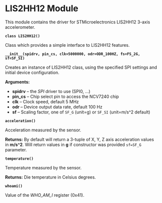 # LIS2HH12 Module

This module contains the driver for STMicroelectronics LIS2HH12 3-axis accelerometer.


**`class LIS2HH12()`**

Class which provides a simple interface to LIS2HH12 features.

**`__init__(spidrv, pin_cs, clk=5000000, odr=ODR_100HZ, fs=FS_2G, sf=SF_SI)`**

Creates an instance of LIS2HH12 class, using the specified SPI settings
and initial device configuration.


**Arguments:**

    
* **spidrv** – the *SPI* driver to use (SPI0, …)
* **pin_cs** – Chip select pin to access the NCV7240 chip
* **clk** – Clock speed, default 5 MHz
* **odr** – Device output data rate, default 100 Hz
* **sf** – Scaling factor, one of `SF_G` (unit=g) or `SF_SI` (unit=m/s^2 default)



**`acceleration()`**

Acceleration measured by the sensor.


**Returns:** By default will return a 3-tuple of X, Y, Z axis acceleration values in **m/s^2**. Will return values in **g** if constructor was provided `sf=SF_G` parameter.



**`temperature()`**

Temperature measured by the sensor.

**Returns:** Die temperature in Celsius degrees.


**`whoami()`**

Value of the *WHO_AM_I* register (0x41).
